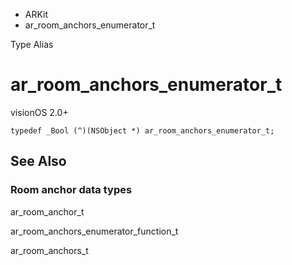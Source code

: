 

- ARKit
-  ar_room_anchors_enumerator_t 

Type Alias

# ar_room_anchors_enumerator_t

visionOS 2.0+

``` source
typedef _Bool (^)(NSObject *) ar_room_anchors_enumerator_t;
```

## See Also

### Room anchor data types

ar_room_anchor_t

ar_room_anchors_enumerator_function_t

ar_room_anchors_t

